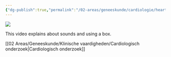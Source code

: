 ```yaml
---
{"dg-publish":true,"permalink":"/02-areas/geneeskunde/cardiologie/heart-sounds-and-murmur-with-cardboard/","title":"Heart Sounds and Murmur with Cardboard","tags":["clippings","#Cardiologie"],"noteIcon":"","created":"2024-12-27T01:54:13.729+01:00","updated":"2024-12-31T16:55:41.551+01:00"}
---
```


![](https://www.youtube.com/watch?v=HkTKU2pwA2E)  

This video explains about  sounds and  using a  box.

[[02 Areas/Geneeskunde/Klinische vaardigheden/Cardiologisch onderzoek\|Cardiologisch onderzoek]]